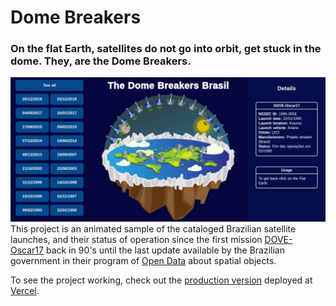 # Dome Breakers
### On the flat Earth, satellites do not go into orbit, get stuck in the dome. They, are the __Dome Breakers__.

![Screenshot](./static/screenshot.jpeg)
This project is an animated sample of the cataloged Brazilian satellite launches, and their status of operation since the first mission [DOVE-Oscar17](https://en.wikipedia.org/wiki/Dove-OSCAR_17) back in 90's until the last update available by the Brazilian government in their program of [Open Data](https://dados.gov.br/dataset/objetos-espaciais-brasileiro) about spatial objects.

To see the project working, check out the [production version](https://dome-breakers.vercel.app/) deployed at [Vercel](https://vercel.com/).